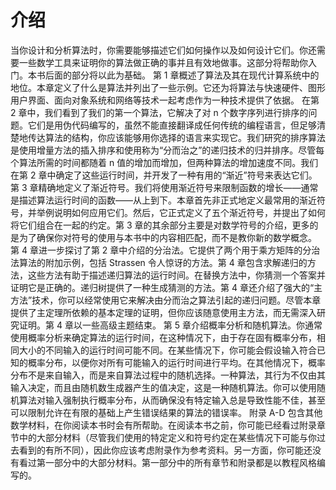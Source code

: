 # 介绍

当你设计和分析算法时，你需要能够描述它们如何操作以及如何设计它们。你还需要一些数学工具来证明你的算法做正确的事并且有效地做事。这部分将帮助你入门。本书后面的部分将以此为基础。
第 1 章概述了算法及其在现代计算系统中的地位。本章定义了什么是算法并列出了一些示例。它还为将算法与快速硬件、图形用户界面、面向对象系统和网络等技术一起考虑作为一种技术提供了依据。
在第 2 章中，我们看到了我们的第一个算法，它解决了对 n 个数字序列进行排序的问题。它们是用伪代码编写的，虽然不能直接翻译成任何传统的编程语言，但足够清楚地传达算法的结构，你应该能够用你选择的语言来实现它。我们研究的排序算法是使用增量方法的插入排序和使用称为“分而治之”的递归技术的归并排序。尽管每个算法所需的时间都随着 n 值的增加而增加，但两种算法的增加速度不同。我们在第 2 章中确定了这些运行时间，并开发了一种有用的“渐近”符号来表达它们。
第 3 章精确地定义了渐近符号。我们将使用渐近符号来限制函数的增长——通常是描述算法运行时间的函数——从上到下。本章首先非正式地定义最常用的渐近符号，并举例说明如何应用它们。然后，它正式定义了五个渐近符号，并提出了如何将它们组合在一起的约定。第 3 章的其余部分主要是对数学符号的介绍，更多的是为了确保你对符号的使用与本书中的内容相匹配，而不是教你新的数学概念。
第 4 章进一步探讨了第 2 章中介绍的分治法。它提供了两个用于乘方矩阵的分治法算法的附加示例，包括 Strassen 令人惊讶的方法。第 4 章包含求解递归的方法，这些方法有助于描述递归算法的运行时间。在替换方法中，你猜测一个答案并证明它是正确的。递归树提供了一种生成猜测的方法。第 4 章还介绍了强大的“主方法”技术，你可以经常使用它来解决由分而治之算法引起的递归问题。尽管本章提供了主定理所依赖的基本定理的证明，但你应该随意使用主方法，而无需深入研究证明。第 4 章以一些高级主题结束。
第 5 章介绍概率分析和随机算法。你通常使用概率分析来确定算法的运行时间，在这种情况下，由于存在固有概率分布，相同大小的不同输入的运行时间可能不同。在某些情况下，你可能会假设输入符合已知的概率分布，以便你对所有可能输入的运行时间进行平均。在其他情况下，概率分布不是来自输入，而是来自算法过程中的随机选择。一种算法，其行为不仅由其输入决定，而且由随机数生成器产生的值决定，这是一种随机算法。你可以使用随机算法对输入强制执行概率分布，从而确保没有特定输入总是导致性能不佳，甚至可以限制允许在有限的基础上产生错误结果的算法的错误率。
附录 A-D 包含其他数学材料，在你阅读本书时会有所帮助。在阅读本书之前，你可能已经看过附录章节中的大部分材料（尽管我们使用的特定定义和符号约定在某些情况下可能与你过去看到的有所不同），因此你应该考虑附录作为参考资料。另一方面，你可能还没有看过第一部分中的大部分材料。第一部分中的所有章节和附录都是以教程风格编写的。